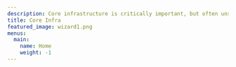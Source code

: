 ```yaml
---
description: Core infrastructure is critically important, but often unseen. Here's to changing that.
title: Core Infra
featured_image: wizard1.png
menus:
  main:
    name: Home
    weight: -1
---
```

